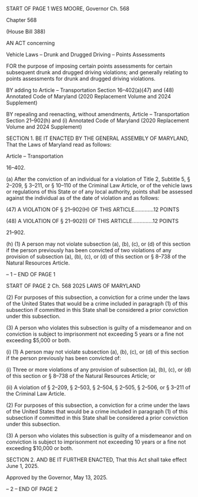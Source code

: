 START OF PAGE 1
WES MOORE, Governor Ch. 568

Chapter 568

(House Bill 388)

AN ACT concerning

Vehicle Laws – Drunk and Drugged Driving – Points Assessments

FOR the purpose of imposing certain points assessments for certain subsequent drunk and
drugged driving violations; and generally relating to points assessments for drunk
and drugged driving violations.

BY adding to
Article – Transportation
Section 16–402(a)(47) and (48)
Annotated Code of Maryland
(2020 Replacement Volume and 2024 Supplement)

BY repealing and reenacting, without amendments,
Article – Transportation
Section 21–902(h) and (i)
Annotated Code of Maryland
(2020 Replacement Volume and 2024 Supplement)

SECTION 1. BE IT ENACTED BY THE GENERAL ASSEMBLY OF MARYLAND,
That the Laws of Maryland read as follows:

Article – Transportation

16–402.

(a) After the conviction of an individual for a violation of Title 2, Subtitle 5, §
2–209, § 3–211, or § 10–110 of the Criminal Law Article, or of the vehicle laws or regulations
of this State or of any local authority, points shall be assessed against the individual as of
the date of violation and as follows:

(47) A VIOLATION OF § 21–902(H) OF THIS ARTICLE……..…..12 POINTS

(48) A VIOLATION OF § 21–902(I) OF THIS ARTICLE…………..12 POINTS

21–902.

(h) (1) A person may not violate subsection (a), (b), (c), or (d) of this section if
the person previously has been convicted of two violations of any provision of subsection
(a), (b), (c), or (d) of this section or § 8–738 of the Natural Resources Article.

– 1 –
END OF PAGE 1

START OF PAGE 2
Ch. 568 2025 LAWS OF MARYLAND

(2) For purposes of this subsection, a conviction for a crime under the laws
of the United States that would be a crime included in paragraph (1) of this subsection if
committed in this State shall be considered a prior conviction under this subsection.

(3) A person who violates this subsection is guilty of a misdemeanor and
on conviction is subject to imprisonment not exceeding 5 years or a fine not exceeding
$5,000 or both.

(i) (1) A person may not violate subsection (a), (b), (c), or (d) of this section if
the person previously has been convicted of:

(i) Three or more violations of any provision of subsection (a), (b),
(c), or (d) of this section or § 8–738 of the Natural Resources Article; or

(ii) A violation of § 2–209, § 2–503, § 2–504, § 2–505, § 2–506, or §
3–211 of the Criminal Law Article.

(2) For purposes of this subsection, a conviction for a crime under the laws
of the United States that would be a crime included in paragraph (1) of this subsection if
committed in this State shall be considered a prior conviction under this subsection.

(3) A person who violates this subsection is guilty of a misdemeanor and
on conviction is subject to imprisonment not exceeding 10 years or a fine not exceeding
$10,000 or both.

SECTION 2. AND BE IT FURTHER ENACTED, That this Act shall take effect June
1, 2025.

Approved by the Governor, May 13, 2025.

– 2 –
END OF PAGE 2